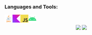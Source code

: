 ### Languages and Tools:
<img align="left" alt="Java" width="26px" src="https://raw.githubusercontent.com/github/explore/80688e429a7d4ef2fca1e82350fe8e3517d3494d/topics/java/java.png" />
<img align="left" alt="Kotlin" width="26px" src="https://raw.githubusercontent.com/github/explore/80688e429a7d4ef2fca1e82350fe8e3517d3494d/topics/kotlin/kotlin.png" />
<img align="left" alt="JavaScript" width="26px" src="https://raw.githubusercontent.com/github/explore/80688e429a7d4ef2fca1e82350fe8e3517d3494d/topics/javascript/javascript.png" />
<img align="left" alt="Android" width="26px" src="https://raw.githubusercontent.com/github/explore/80688e429a7d4ef2fca1e82350fe8e3517d3494d/topics/android/android.png" />
<br />
<br />
<div align="center">
<img src="https://github-readme-stats-zeta-wine.vercel.app/api?username=CptbeffHeart&show_icons=true&theme=tokyonight&hide_title=true&include_all_commits=true" width="49%" />
<img src="https://github-readme-streak-stats.herokuapp.com/?user=CptbeffHeart&theme=nightowl&hide_border=true" width="49%" />
</div>
